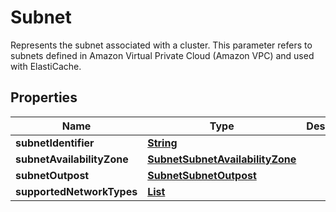 

# Subnet

Represents the subnet associated with a cluster. This parameter refers to subnets defined in Amazon Virtual Private Cloud (Amazon VPC) and used with ElastiCache.

## Properties

| Name | Type | Description | Notes |
|------------ | ------------- | ------------- | -------------|
|**subnetIdentifier** | [**String**](String.md) |  |  [optional] |
|**subnetAvailabilityZone** | [**SubnetSubnetAvailabilityZone**](SubnetSubnetAvailabilityZone.md) |  |  [optional] |
|**subnetOutpost** | [**SubnetSubnetOutpost**](SubnetSubnetOutpost.md) |  |  [optional] |
|**supportedNetworkTypes** | [**List**](List.md) |  |  [optional] |



